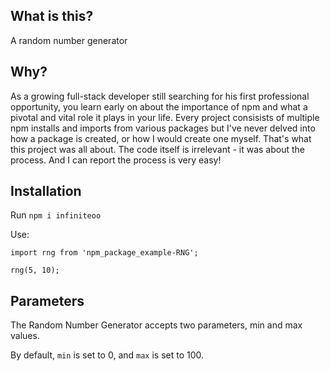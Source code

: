 ## What is this?
A random number generator

## Why?

As a growing full-stack developer still searching for his first professional opportunity, you learn early on about the importance of npm and what a pivotal and vital role it plays in your life.  Every project consisists of multiple npm installs and imports from various packages but I've never delved into how a package is created, or how I would create one myself.  That's what this project was all about.  The code itself is irrelevant - it was about the process.  And I can report the process is very easy!  

## Installation
Run `npm i infiniteoo`

Use:

```
import rng from 'npm_package_example-RNG';

rng(5, 10);
```

## Parameters
The Random Number Generator accepts two parameters, min and max values.

By default, `min` is set to 0, and `max` is set to 100.

